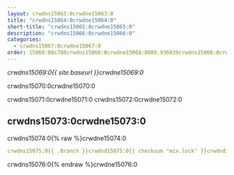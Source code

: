 ```yaml
---
layout: crwdns15063:0crwdne15063:0
title: "crwdns15064:0crwdne15064:0"
short-title: "crwdns15065:0crwdne15065:0"
description: "crwdns15066:0crwdne15066:0"
categories:
  - crwdns15067:0crwdne15067:0
order: 15068:08c780crwdns15068:0crwdne15068:0089.936019crwdns15068:0crwdne15068:06crwdns15068:0crwdne15068:0
---
```

*crwdns15069:0{{ site.baseurl }}crwdne15069:0*

crwdns15070:0crwdne15070:0

crwdns15071:0crwdne15071:0 crwdns15072:0crwdne15072:0

## crwdns15073:0crwdne15073:0

crwdns15074:0{% raw %}crwdne15074:0

```yaml
crwdns15075:0{{ .Branch }}crwdnd15075:0{{ checksum "mix.lock" }}crwdnd15075:0{{ .Branch }}crwdnd15075:0{{ .Branch }}crwdnd15075:0{{ .Branch }}crwdnd15075:0{{ checksum "mix.lock" }}crwdnd15075:0{{ .Branch }}crwdnd15075:0{{ .Branch }}crwdne15075:0
```

crwdns15076:0{% endraw %}crwdne15076:0